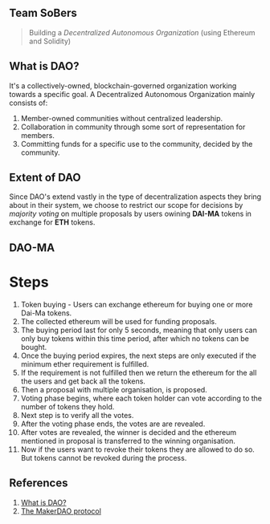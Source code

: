 ## Team SoBers
> Building a *Decentralized Autonomous Organization* (using Ethereum and Solidity)

## What is DAO?
It's a collectively-owned, blockchain-governed organization working towards a specific goal.
A Decentralized Autonomous Organization mainly consists of:
1. Member-owned communities without centralized leadership.
2. Collaboration in community through some sort of representation for members.
3. Committing funds for a specific use to the community, decided by the community.

## Extent of DAO
Since DAO's extend vastly in the type of decentralization aspects they bring about in their system, we choose to restrict our scope for decisions by *majority voting* on multiple proposals by users owining **DAI-MA** tokens in exchange for **ETH** tokens.
 
## DAO-MA
# Steps
1. Token buying - Users can exchange ethereum for buying one or more Dai-Ma tokens.
2. The collected ethereum will be used for funding proposals.
3. The buying period last for only 5 seconds, meaning that only users can only buy tokens within this time period, after which no tokens can be bought.
4. Once the buying period expires, the next steps are only executed if the minimum ether requirement is fulfilled.
5. If the requirement is not fulfilled then we return the ethereum for the all the users and  get back all the tokens.
6. Then a proposal with multiple organisation,  is proposed.
7. Voting phase begins, where each token holder can vote according to the number of tokens they hold.
8. Next step is to verify all the votes.
9. After the voting phase ends, the votes are are revealed.
10. After votes are revealed, the winner is decided and the ethereum mentioned in proposal is transferred to the winning organisation.
11. Now if the users want to revoke their tokens they are allowed to do so. But tokens cannot be revoked during the process.
## References
1. [What is DAO?](https://ethereum.org/en/dao/)
2. [The MakerDAO protocol](https://makerdao.com/en/)